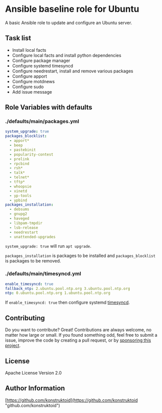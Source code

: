 # Ansible baseline role for Ubuntu

A basic Ansible role to update and configure an Ubuntu
server.

## Task list

- Install local facts
- Configure local facts and install python dependencies
- Configure package manager
- Configure systemd timesyncd
- Configure needrestart, install and remove various packages
- Configure apport
- Configure motdnews
- Configure sudo
- Add issue message

## Role Variables with defaults

### ./defaults/main/packages.yml

```yaml
system_upgrade: true
packages_blocklist:
  - apport*
  - beep
  - pastebinit
  - popularity-contest
  - prelink
  - rpcbind
  - rsh*
  - talk*
  - telnet*
  - tftp*
  - whoopsie
  - xinetd
  - yp-tools
  - ypbind
packages_installation:
  - debsums
  - gnupg2
  - haveged
  - libpam-tmpdir
  - lsb-release
  - needrestart
  - unattended-upgrades
```

`system_upgrade: true` will run `apt upgrade`.

`packages_installation` is packages to be installed and
`packages_blocklist` is packages to be removed.

### ./defaults/main/timesyncd.yml

```yaml
enable_timesyncd: true
fallback_ntp: 2.ubuntu.pool.ntp.org 3.ubuntu.pool.ntp.org
ntp: 0.ubuntu.pool.ntp.org 1.ubuntu.pool.ntp.org
```

If `enable_timesyncd: true` then configure systemd
[timesyncd](https://manpages.ubuntu.com/manpages/jammy/man8/systemd-timesyncd.service.8.html).

## Contributing

Do you want to contribute? Great! Contributions are always welcome,
no matter how large or small. If you found something odd, feel free to submit a
issue, improve the code by creating a pull request, or by
[sponsoring this project](https://github.com/sponsors/konstruktoid).

## License

Apache License Version 2.0

## Author Information

[https://github.com/konstruktoid](https://github.com/konstruktoid "github.com/konstruktoid")
